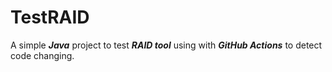 # TestRAID

A simple _**Java**_ project to test _**RAID tool**_ using with _**GitHub Actions**_ to detect code changing.
